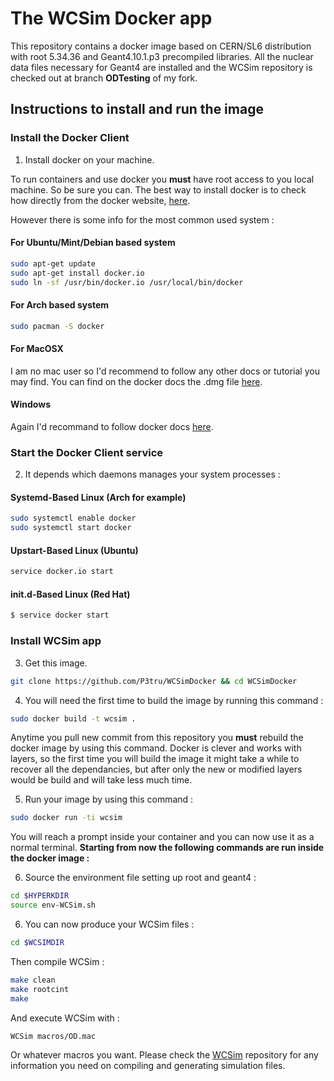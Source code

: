 # The WCSim Docker app

This repository contains a docker image based on CERN/SL6 distribution with root 5.34.36 and Geant4.10.1.p3 precompiled libraries.
All the nuclear data files necessary for Geant4 are installed and the WCSim repository is checked out at branch **ODTesting** of my fork.

## Instructions to install and run the image

### Install the Docker Client
1. Install docker on your machine.

To run containers and use docker you **must** have root access to you local machine. So be sure you can.
The best way to install docker is to check how directly from the docker website, [here](https://www.docker.com/).

However there is some info for the most common used system :

#### For Ubuntu/Mint/Debian based system
```bash
sudo apt-get update
sudo apt-get install docker.io
sudo ln -sf /usr/bin/docker.io /usr/local/bin/docker
```
#### For Arch based system
```bash
sudo pacman -S docker
```
#### For MacOSX
I am no mac user so I'd recommend to follow any other docs or tutorial you may find.
You can find on the docker docs the .dmg file  [here](https://docs.docker.com/docker-for-mac/install/#download-docker-for-mac).
#### Windows
Again I'd recommand to follow docker docs  [here](https://docs.docker.com/docker-for-windows/install/).

### Start the Docker Client service
2. It depends which daemons manages your system processes :
#### Systemd-Based Linux (Arch for example)
```bash
sudo systemctl enable docker
sudo systemctl start docker
```
#### Upstart-Based Linux (Ubuntu)
```bash
service docker.io start
```
#### init.d-Based Linux (Red Hat)
```bash
$ service docker start
```

### Install WCSim app
3. Get this image.
```bash
git clone https://github.com/P3tru/WCSimDocker && cd WCSimDocker
```

4. You will need the first time to build the image by running this command :

```bash
sudo docker build -t wcsim .
```
Anytime you pull new commit from this repository you **must** rebuild the docker image by using this command. Docker is clever and works with layers, so the first time you will build the image it might take a while to recover all the dependancies, but after only the new or modified layers would be build and will take less much time.

5. Run your image by using this command :
```bash
sudo docker run -ti wcsim
```
You will reach a prompt inside your container and you can now use it as a normal terminal.
**Starting from now the following commands are run inside the docker image :**

6. Source the environment file setting up root and geant4 :
```bash
cd $HYPERKDIR
source env-WCSim.sh
```

6. You can now produce your WCSim files :
```bash
cd $WCSIMDIR
```
Then compile WCSim :
```bash
make clean
make rootcint
make
```
And execute WCSim with :
```bash
WCSim macros/OD.mac
```
Or whatever macros you want. Please check the [WCSim](https://github.com/WCSim/WCSim) repository for any information you need on compiling and generating simulation files.
